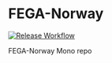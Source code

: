 # FEGA-Norway
[![Release Workflow](https://github.com/ELIXIR-NO/FEGA-Norway/actions/workflows/publish-and-release.yml/badge.svg?event=pull_request)](https://github.com/ELIXIR-NO/FEGA-Norway/actions/workflows/publish-and-release.yml)

FEGA-Norway Mono repo
